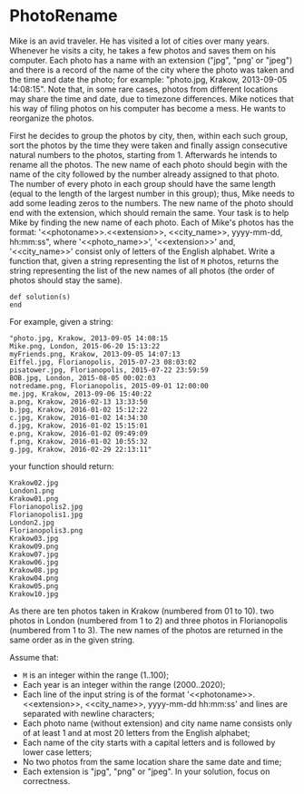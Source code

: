 # PhotoRename

Mike is an avid traveler. He has visited a lot of cities over many years.
Whenever he visits a city, he takes a few photos and saves them on his
computer. Each photo has a name with an extension ("jpg", "png' or "jpeg")
and there is a record of the name of the city where the photo was taken and
the time and date the photo; for example: "photo.jpg, Krakow, 2013-09-05
14:08:15". Note that, in some rare cases, photos from different locations
may share the time and date, due to timezone differences. Mike notices that
his way of filing photos on his computer has become a mess. He wants to
reorganize the photos.

First he decides to group the photos by city, then, within each such group,
sort the photos by the time they were taken and finally assign consecutive
natural numbers to the photos, starting from 1. Afterwards he intends to
rename all the photos. The new name of each photo should begin with the
name of the city followed by the number already assigned to that photo. The
number of every photo in each group should have the same length (equal to
the length of the largest number in this group); thus, Mike needs to add
some leading zeros to the numbers. The new name of the photo should end
with the extension, which should remain the same. Your task is to help Mike
by finding the new name of each photo. Each of Mike's photos has the
format: '<\<photoname>>.<\<extension>>, <<city_name>>, yyyy-mm-dd,
hh:mm:ss", where '<<photo_name>>', '<\<extension>>' and, '<<city_name>>'
consist only of letters of the English alphabet.
Write a function that, given a string representing the list of `M` photos,
returns the string representing the list of the new names of all photos
(the order of photos should stay the same).

```
def solution(s)
end
```

For example, given a string:
```
"photo.jpg, Krakow, 2013-09-05 14:08:15
Mike.png, London, 2015-06-20 15:13:22
myFriends.png, Krakow, 2013-09-05 14:07:13
Eiffel.jpg, Florianopolis, 2015-07-23 08:03:02
pisatower.jpg, Florianopolis, 2015-07-22 23:59:59
BOB.jpg, London, 2015-08-05 00:02:03
notredame.png, Florianopolis, 2015-09-01 12:00:00
me.jpg, Krakow, 2013-09-06 15:40:22
a.png, Krakow, 2016-02-13 13:33:50
b.jpg, Krakow, 2016-01-02 15:12:22
c.jpg, Krakow, 2016-01-02 14:34:30
d.jpg, Krakow, 2016-01-02 15:15:01
e.png, Krakow, 2016-01-02 09:49:09
f.png, Krakow, 2016-01-02 10:55:32
g.jpg, Krakow, 2016-02-29 22:13:11"
```
your function should return:
```
Krakow02.jpg
London1.png
Krakow01.png
Florianopolis2.jpg
Florianopolis1.jpg
London2.jpg
Florianopolis3.png
Krakow03.jpg
Krakow09.png
Krakow07.jpg
Krakow06.jpg
Krakow08.jpg
Krakow04.png
Krakow05.png
Krakow10.jpg
```

As there are ten photos taken in Krakow (numbered from 01 to 10). two
photos in London (numbered from 1 to 2) and three photos in Florianopolis
(numbered from 1 to 3). The new names of the photos are returned in the
same order as in the given string.

Assume that:
* `M` is an integer within the range (1..100);
* Each year is an integer within the range (2000..2020);
* Each line of the input string is of the format
'<\<photoname>>.<\<extension>>, <<city_name>>, yyyy-mm-dd hh:mm:ss' and
lines are separated with newline characters;
* Each photo name (without extension) and city name
name consists only of at least 1 and at most 20 letters from the English
alphabet;
* Each name of the city starts with a capital letters and is followed by
lower case letters;
* No two photos from the same location share the same date and time;
* Each extension is "jpg", "png" or "jpeg". In your solution, focus on
correctness.
